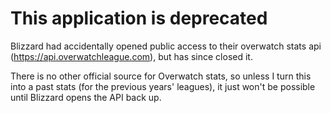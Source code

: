 # This application is deprecated

Blizzard had accidentally opened public access to their overwatch stats api (https://api.overwatchleague.com), but has since closed it.

There is no other official source for Overwatch stats, so unless I turn this into a past stats (for the previous years' leagues), it just won't be possible until Blizzard opens the API back up.
